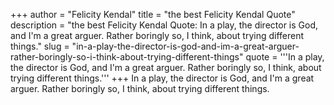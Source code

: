 +++
author = "Felicity Kendal"
title = "the best Felicity Kendal Quote"
description = "the best Felicity Kendal Quote: In a play, the director is God, and I'm a great arguer. Rather boringly so, I think, about trying different things."
slug = "in-a-play-the-director-is-god-and-im-a-great-arguer-rather-boringly-so-i-think-about-trying-different-things"
quote = '''In a play, the director is God, and I'm a great arguer. Rather boringly so, I think, about trying different things.'''
+++
In a play, the director is God, and I'm a great arguer. Rather boringly so, I think, about trying different things.
